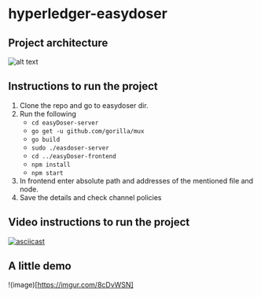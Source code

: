 # hyperledger-easydoser

## Project architecture
![alt text](https://cacoo.com/diagrams/3M6r1235YWmvGCyb-1ABD5.png)
## Instructions to run the project
1. Clone the repo and go to easydoser dir.
2. Run the following
    - `cd easyDoser-server`
    - `go get -u github.com/gorilla/mux`
    - `go build`
    - `sudo ./easdoser-server`
    - `cd ../easyDoser-frontend`
    - `npm install`
    - `npm start`
3. In frontend enter absolute path and addresses of the mentioned file and node.
4. Save the details and check channel policies
## Video instructions to run the project
[![asciicast](https://asciinema.org/a/355175.svg)](https://asciinema.org/a/355175)
## A little demo
!(image)[https://imgur.com/8cDvWSN]
